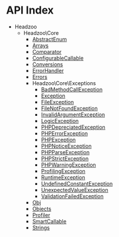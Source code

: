 API Index
=========

* Headzoo
    * Headzoo\Core
        * [AbstractEnum](Headzoo-Core-AbstractEnum.md)
        * [Arrays](Headzoo-Core-Arrays.md)
        * [Comparator](Headzoo-Core-Comparator.md)
        * [ConfigurableCallable](Headzoo-Core-ConfigurableCallable.md)
        * [Conversions](Headzoo-Core-Conversions.md)
        * [ErrorHandler](Headzoo-Core-ErrorHandler.md)
        * [Errors](Headzoo-Core-Errors.md)
        * Headzoo\Core\Exceptions
            * [BadMethodCallException](Headzoo-Core-Exceptions-BadMethodCallException.md)
            * [Exception](Headzoo-Core-Exceptions-Exception.md)
            * [FileException](Headzoo-Core-Exceptions-FileException.md)
            * [FileNotFoundException](Headzoo-Core-Exceptions-FileNotFoundException.md)
            * [InvalidArgumentException](Headzoo-Core-Exceptions-InvalidArgumentException.md)
            * [LogicException](Headzoo-Core-Exceptions-LogicException.md)
            * [PHPDepreciatedException](Headzoo-Core-Exceptions-PHPDepreciatedException.md)
            * [PHPErrorException](Headzoo-Core-Exceptions-PHPErrorException.md)
            * [PHPException](Headzoo-Core-Exceptions-PHPException.md)
            * [PHPNoticeException](Headzoo-Core-Exceptions-PHPNoticeException.md)
            * [PHPParseException](Headzoo-Core-Exceptions-PHPParseException.md)
            * [PHPStrictException](Headzoo-Core-Exceptions-PHPStrictException.md)
            * [PHPWarningException](Headzoo-Core-Exceptions-PHPWarningException.md)
            * [ProfilingException](Headzoo-Core-Exceptions-ProfilingException.md)
            * [RuntimeException](Headzoo-Core-Exceptions-RuntimeException.md)
            * [UndefinedConstantException](Headzoo-Core-Exceptions-UndefinedConstantException.md)
            * [UnexpectedValueException](Headzoo-Core-Exceptions-UnexpectedValueException.md)
            * [ValidationFailedException](Headzoo-Core-Exceptions-ValidationFailedException.md)
        * [Obj](Headzoo-Core-Obj.md)
        * [Objects](Headzoo-Core-Objects.md)
        * [Profiler](Headzoo-Core-Profiler.md)
        * [SmartCallable](Headzoo-Core-SmartCallable.md)
        * [Strings](Headzoo-Core-Strings.md)

